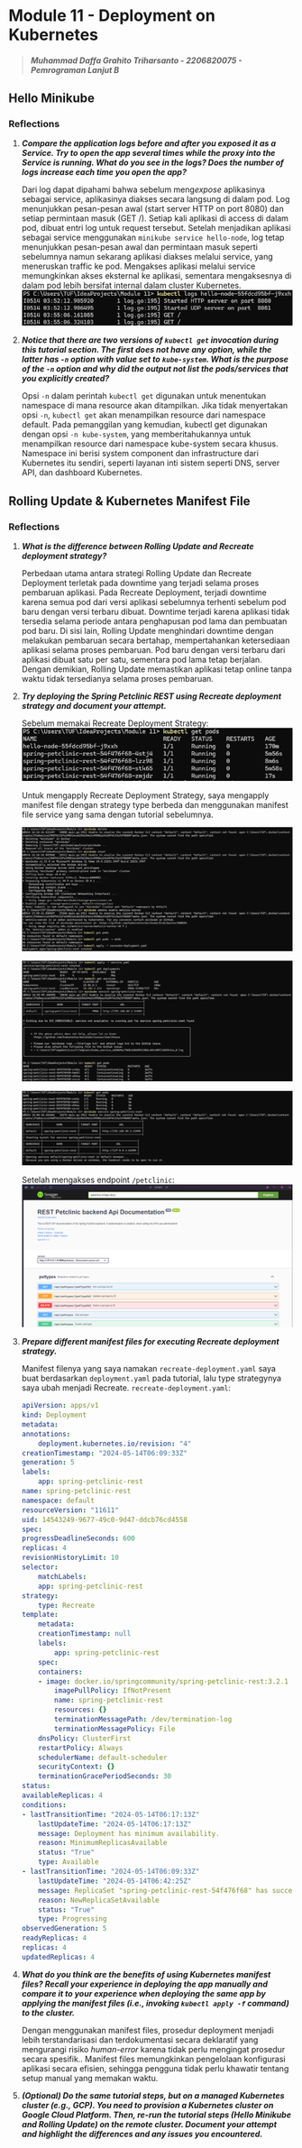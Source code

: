 # Module 11 - Deployment on Kubernetes

> ##### Muhammad Daffa Grahito Triharsanto - 2206820075 - Pemrograman Lanjut B

## Hello Minikube

### Reflections
1. ***Compare the application logs before and after you exposed it as a Service. Try to open the app several times while the proxy into the Service is running. What do you see in the logs? Does the number of logs increase each time you open the app?***

    Dari log dapat dipahami bahwa sebelum meng*expose* aplikasinya sebagai service, aplikasinya diakses secara langsung di dalam pod. Log menunjukkan pesan-pesan awal (start server HTTP on port 8080) dan setiap permintaan masuk (GET /). Setiap kali aplikasi di access di dalam pod, dibuat entri log untuk request tersebut. Setelah menjadikan aplikasi sebagai service menggunakan `minikube service hello-node`, log tetap menunjukkan pesan-pesan awal dan permintaan masuk seperti sebelumnya namun sekarang aplikasi diakses melalui service, yang meneruskan traffic ke pod. Mengakses aplikasi melalui service memungkinkan akses eksternal ke aplikasi, sementara mengaksesnya di dalam pod lebih bersifat internal dalam cluster Kubernetes.
    ![Logs](assets/images/1.1.png)

2. ***Notice that there are two versions of `kubectl get` invocation during this tutorial section. The first does not have any option, while the latter has `-n` option with value set to `kube-system`. What is the purpose of the `-n` option and why did the output not list the pods/services that you explicitly created?***

    Opsi `-n` dalam perintah `kubectl get` digunakan untuk menentukan namespace di mana resource akan ditampilkan. Jika tidak menyertakan opsi `-n`, `kubectl get` akan menampilkan resource dari namespace default. Pada pemanggilan yang kemudian, kubectl get digunakan dengan opsi `-n kube-system`, yang memberitahukannya untuk menampilkan resource dari namespace kube-system secara khusus. Namespace ini berisi system component dan infrastructure dari Kubernetes itu sendiri, seperti layanan inti sistem seperti DNS, server API, dan dashboard Kubernetes.

## Rolling Update & Kubernetes Manifest File

### Reflections
1. ***What is the difference between Rolling Update and Recreate deployment strategy?***

    Perbedaan utama antara strategi Rolling Update dan Recreate Deployment terletak pada downtime yang terjadi selama proses pembaruan aplikasi. Pada Recreate Deployment, terjadi downtime karena semua pod dari versi aplikasi sebelumnya terhenti sebelum pod baru dengan versi terbaru dibuat. Downtime terjadi karena aplikasi tidak tersedia selama periode antara penghapusan pod lama dan pembuatan pod baru. Di sisi lain, Rolling Update menghindari downtime dengan melakukan pembaruan secara bertahap, mempertahankan ketersediaan aplikasi selama proses pembaruan. Pod baru dengan versi terbaru dari aplikasi dibuat satu per satu, sementara pod lama tetap berjalan. Dengan demikian, Rolling Update memastikan aplikasi tetap online tanpa waktu tidak tersedianya selama proses pembaruan.

2. ***Try deploying the Spring Petclinic REST using Recreate deployment strategy and document your attempt.***

    Sebelum memakai Recreate Deployment Strategy:
    ![Reflection 2 number 2](assets/images/2.2.1.png)

    Untuk mengapply Recreate Deployment Strategy, saya mengapply manifest file dengan strategy type berbeda dan menggunakan manifest file service yang sama dengan tutorial sebelumnya.

    ![Reflection 2 number 2](assets/images/2.2.2.png)

    ![Reflection 2 number 2](assets/images/2.2.3.png)

    ![Reflection 2 number 2](assets/images/2.2.4.png)

    Setelah mengakses endpoint `/petclinic`:
    ![Reflection 2 number 2](assets/images/2.2.5.png)

3. ***Prepare different manifest files for executing Recreate deployment strategy.***

    Manifest filenya yang saya namakan `recreate-deployment.yaml` saya buat berdasarkan `deployment.yaml` pada tutorial, lalu type strategynya saya ubah menjadi Recreate.
    `recreate-deployment.yaml`:
    ```yaml
    apiVersion: apps/v1
    kind: Deployment
    metadata:
    annotations:
        deployment.kubernetes.io/revision: "4"
    creationTimestamp: "2024-05-14T06:09:33Z"
    generation: 5
    labels:
        app: spring-petclinic-rest
    name: spring-petclinic-rest
    namespace: default
    resourceVersion: "11611"
    uid: 14543249-9677-49c0-9d47-ddcb76cd4558
    spec:
    progressDeadlineSeconds: 600
    replicas: 4
    revisionHistoryLimit: 10
    selector:
        matchLabels:
        app: spring-petclinic-rest
    strategy:
        type: Recreate
    template:
        metadata:
        creationTimestamp: null
        labels:
            app: spring-petclinic-rest
        spec:
        containers:
        - image: docker.io/springcommunity/spring-petclinic-rest:3.2.1
            imagePullPolicy: IfNotPresent
            name: spring-petclinic-rest
            resources: {}
            terminationMessagePath: /dev/termination-log
            terminationMessagePolicy: File
        dnsPolicy: ClusterFirst
        restartPolicy: Always
        schedulerName: default-scheduler
        securityContext: {}
        terminationGracePeriodSeconds: 30
    status:
    availableReplicas: 4
    conditions:
    - lastTransitionTime: "2024-05-14T06:17:13Z"
        lastUpdateTime: "2024-05-14T06:17:13Z"
        message: Deployment has minimum availability.
        reason: MinimumReplicasAvailable
        status: "True"
        type: Available
    - lastTransitionTime: "2024-05-14T06:09:33Z"
        lastUpdateTime: "2024-05-14T06:42:25Z"
        message: ReplicaSet "spring-petclinic-rest-54f476f68" has successfully progressed.
        reason: NewReplicaSetAvailable
        status: "True"
        type: Progressing
    observedGeneration: 5
    readyReplicas: 4
    replicas: 4
    updatedReplicas: 4
    ```

4. ***What do you think are the benefits of using Kubernetes manifest files? Recall your experience in deploying the app manually and compare it to your experience when deploying the same app by applying the manifest files (i.e., invoking `kubectl apply -f` command) to the cluster.***

    Dengan menggunakan manifest files, prosedur deployment menjadi lebih terstandarisasi dan terdokumentasi secara deklaratif yang mengurangi risiko *human-error* karena tidak perlu mengingat prosedur secara spesifik.. Manifest files memungkinkan pengelolaan konfigurasi aplikasi secara efisien, sehingga pengguna tidak perlu khawatir tentang setup manual yang memakan waktu. 

5. ***(Optional) Do the same tutorial steps, but on a managed Kubernetes cluster (e.g., GCP). You need to provision a Kubernetes cluster on Google Cloud Platform. Then, re-run the tutorial steps (Hello Minikube and Rolling Update) on the remote cluster. Document your attempt and highlight the differences and any issues you encountered.***